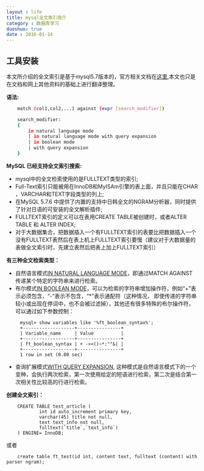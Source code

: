 ```yaml
---
layout : life
title: mysql全文索引简介
category : 数据库学习
duoshuo: true
date : 2016-01-14
---
```



## 工具安装

本文所介绍的全文索引是基于mysql5.7版本的，官方相关文档在[这里](http://dev.mysql.com/doc/refman/5.7/en/fulltext-search.html),本文也只是在文档和网上其他资料的基础上进行翻译整理。

<!-- more -->

**语法:**

```sh
	match (col1,col2,...) against (expr [search_modifier])

	search_modifier:
	{
		in natural language mode
		| in natural language mode with query expansion
		| in boolean mode
		| with query expansion
	}
```

**MySQL 已经支持全文索引搜索:**

* mysql中的全文检索使用的是FULLTEXT类型的索引;
* Full-Text索引只能被用在InnoDB和MyISAm引擎的表上面，并且只能在CHAR ，VARCHAR和TEXT字段类型的列上;
* 在MySQL 5.7.6 中提供了内置的支持中日韩全文的NGRAM分析器，同时提供了针对日语的可安装的全文解析插件;
* FULLTEXT索引的定义可以在表用CREATE TABLE被创建时，或者ALTER TABLE 和 ALTER INDEX;
* 对于大数据集合，把数据插入一个有FULLTEXT索引的表要比把数据插入一个没有FULLTEXT表然后在表上机上FULLTEXT索引要慢（建议对于大数据量的表做全文索引时，先建立表然后把表上加上FULLTEXT索引）


**有三种全文检索类型：**

+ 自然语言模式[IN NATURAL LANGUAGE MODE](http://dev.mysql.com/doc/refman/5.7/en/fulltext-natural-language.html)，即通过MATCH AGAINST 传递某个特定的字符串来进行检索。
+ 布尔模式[IN BOOLEAN MODE](http://dev.mysql.com/doc/refman/5.7/en/fulltext-boolean.html)，可以为检索的字符串增加操作符，例如“+”表示必须包含，“-”表示不包含，“*”表示通配符（这种情况， 即使传递的字符串较小或出现在停词中，也不会被过滤掉），其他还有很多特殊的布尔操作符，可以通过如下参数控制：

```mysql
	 mysql> show variables like '%ft_boolean_syntax%';
	 +-------------------+----------------+
	 | Variable_name     | Value          |
	 +-------------------+----------------+
	 | ft_boolean_syntax | + -><()~*:""&| |
	 +-------------------+----------------+
	 1 row in set (0.00 sec)
```

+ 查询扩展模式[WITH QUERY EXPANSION](http://dev.mysql.com/doc/refman/5.7/en/fulltext-query-expansion.html), 这种模式是自然语言模式下的一个变种，会执行两次检索，第一次使用给定的短语进行检索，第二次是结合第一次相关性比较高的行进行检索。

**创建全文索引：**

```mysql
	CREATE TABLE test_article (
			int id auto_increment primary key, 
			varchar(45) title not null,
			text text_info not null,
			fulltext(`title`,`text_info`)
	) ENGINE= InnoDB;
```

或者

```mysql
	create table ft_test(id int, content text, fulltext (content) with parser ngram);
```